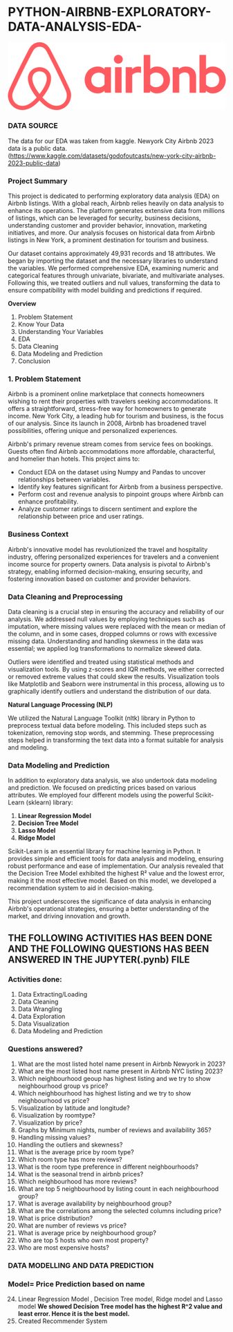 # PYTHON-AIRBNB-EXPLORATORY-DATA-ANALYSIS-EDA-
![airbnb](airbnb.png)





### DATA SOURCE
The data for our EDA was taken from kaggle. Newyork City Airbnb 2023 data is a public data. (https://www.kaggle.com/datasets/godofoutcasts/new-york-city-airbnb-2023-public-data)


### Project Summary

This project is dedicated to performing exploratory data analysis (EDA) on Airbnb listings. With a global reach, Airbnb relies heavily on data analysis to enhance its operations. The platform generates extensive data from millions of listings, which can be leveraged for security, business decisions, understanding customer and provider behavior, innovation, marketing initiatives, and more. Our analysis focuses on historical data from Airbnb listings in New York, a prominent destination for tourism and business.

Our dataset contains approximately 49,931 records and 18 attributes. We began by importing the dataset and the necessary libraries to understand the variables. We performed comprehensive EDA, examining numeric and categorical features through univariate, bivariate, and multivariate analyses. Following this, we treated outliers and null values, transforming the data to ensure compatibility with model building and predictions if required.

**Overview**

1. Problem Statement
2. Know Your Data
3. Understanding Your Variables
4. EDA
5. Data Cleaning
6. Data Modeling and Prediction
7. Conclusion


### 1. Problem Statement

Airbnb is a prominent online marketplace that connects homeowners wishing to rent their properties with travelers seeking accommodations. It offers a straightforward, stress-free way for homeowners to generate income. New York City, a leading hub for tourism and business, is the focus of our analysis. Since its launch in 2008, Airbnb has broadened travel possibilities, offering unique and personalized experiences.

Airbnb's primary revenue stream comes from service fees on bookings. Guests often find Airbnb accommodations more affordable, characterful, and homelier than hotels. This project aims to:

- Conduct EDA on the dataset using Numpy and Pandas to uncover relationships between variables.
- Identify key features significant for Airbnb from a business perspective.
- Perform cost and revenue analysis to pinpoint groups where Airbnb can enhance profitability.
- Analyze customer ratings to discern sentiment and explore the relationship between price and user ratings.

### Business Context

Airbnb's innovative model has revolutionized the travel and hospitality industry, offering personalized experiences for travelers and a convenient income source for property owners. Data analysis is pivotal to Airbnb's strategy, enabling informed decision-making, ensuring security, and fostering innovation based on customer and provider behaviors.

### Data Cleaning and Preprocessing

Data cleaning is a crucial step in ensuring the accuracy and reliability of our analysis. We addressed null values by employing techniques such as imputation, where missing values were replaced with the mean or median of the column, and in some cases, dropped columns or rows with excessive missing data. Understanding and handling skewness in the data was essential; we applied log transformations to normalize skewed data.

Outliers were identified and treated using statistical methods and visualization tools. By using z-scores and IQR methods, we either corrected or removed extreme values that could skew the results. Visualization tools like Matplotlib and Seaborn were instrumental in this process, allowing us to graphically identify outliers and understand the distribution of our data.

**Natural Language Processing (NLP)**

We utilized the Natural Language Toolkit (nltk) library in Python to preprocess textual data before modeling. This included steps such as tokenization, removing stop words, and stemming. These preprocessing steps helped in transforming the text data into a format suitable for analysis and modeling.

### Data Modeling and Prediction

In addition to exploratory data analysis, we also undertook data modeling and prediction. We focused on predicting prices based on various attributes. We employed four different models using the powerful Scikit-Learn (sklearn) library:

1. **Linear Regression Model**
2. **Decision Tree Model**
3. **Lasso Model**
4. **Ridge Model**

Scikit-Learn is an essential library for machine learning in Python. It provides simple and efficient tools for data analysis and modeling, ensuring robust performance and ease of implementation. Our analysis revealed that the Decision Tree Model exhibited the highest R² value and the lowest error, making it the most effective model. Based on this model, we developed a recommendation system to aid in decision-making.



This project underscores the significance of data analysis in enhancing Airbnb's operational strategies, ensuring a better understanding of the market, and driving innovation and growth.



## THE FOLLOWING ACTIVITIES HAS BEEN DONE AND THE FOLLOWING QUESTIONS HAS BEEN ANSWERED IN THE JUPYTER(.pynb) FILE

### Activities done:
1. Data Extracting/Loading
2. Data Cleaning
3. Data Wrangling
4. Data Exploration
5. Data Visualization
6. Data Modeling and Prediction

### Questions answered?
1. What are the most listed hotel name present in Airbnb Newyork in 2023?
2. What are the most listed host name present in Airbnb NYC listing 2023?
3. Which neighbourhood geoup has highest listing and we try to show neighbourhood group vs price?
4. Which neighbourhood has highest listing and we try to show neighbourhood vs price?
5. Visualization by latitude and longitude?
6. Visualization by roomtype?
7. Visualization by price?
8. Graphs by Minimum nights, number of reviews and availability 365?
9. Handling missing values?
10. Handling the outliers and skewness?
11. What is the average price by room type?
12. Which room type has more reviews?
13. What is the room type preference in different neighbourhoods?
14. What is the seasonal trend in airbnb prices?
15. Which neighbourhood has more reviews?
16. What are top 5 neighbourhood by listing count in each neighbourhood group?
17. What is average availability by neighbourhood group?
18. What are the correlations among the selected columns including price?
19. What is price distribution?
20. What are number of reviews vs price?
21. What is average price by neighbourhood group?
22. Who are top 5 hosts who own most property?
23. Who are most expensive hosts?
### DATA MODELLING AND DATA PREDICTION
### Model= Price Prediction based on name
24. Linear Regression Model , Decision Tree model, Ridge model and Lasso model
**We showed Decision Tree model has the highest R^2 value and least error. Hence it is the best model.**
25. Created Recommender System



